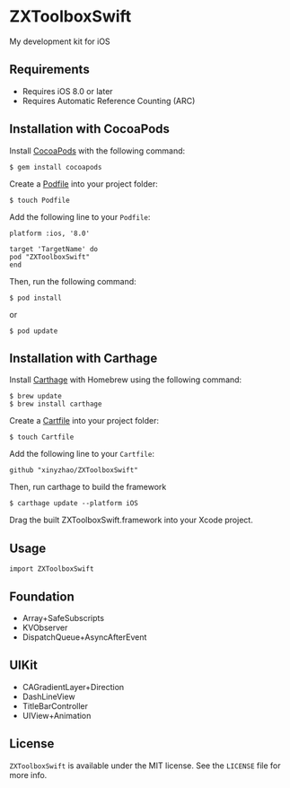 # ZXToolboxSwift
My development kit for iOS

## Requirements

* Requires iOS 8.0 or later
* Requires Automatic Reference Counting (ARC)

## Installation with CocoaPods

Install [CocoaPods](http://cocoapods.org/) with the following command:

```
$ gem install cocoapods
```

Create a [Podfile](http://guides.cocoapods.org/using/the-podfile.html) into your project folder:

```
$ touch Podfile
```

Add the following line to your `Podfile`:

```
platform :ios, '8.0'

target 'TargetName' do
pod "ZXToolboxSwift"
end
```

Then, run the following command:

```
$ pod install
```

or

```
$ pod update
```

## Installation with Carthage

Install [Carthage](https://github.com/Carthage/Carthage) with Homebrew using the following command:

```
$ brew update
$ brew install carthage
```

Create a [Cartfile](https://github.com/Carthage/Carthage/blob/master/Documentation/Artifacts.md#cartfile) into your project folder:

```
$ touch Cartfile
```

Add the following line to your `Cartfile`:

```
github "xinyzhao/ZXToolboxSwift"
```

Then, run carthage to build the framework

```
$ carthage update --platform iOS
```

Drag the built ZXToolboxSwift.framework into your Xcode project.

## Usage

```
import ZXToolboxSwift
```

## Foundation

* Array+SafeSubscripts
* KVObserver
* DispatchQueue+AsyncAfterEvent

## UIKit

* CAGradientLayer+Direction
* DashLineView
* TitleBarController
* UIView+Animation

## License

`ZXToolboxSwift` is available under the MIT license. See the `LICENSE` file for more info.
